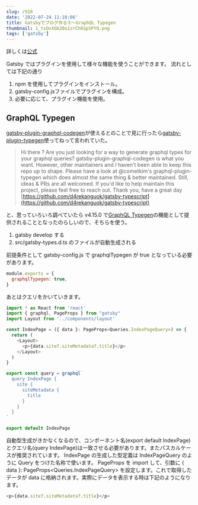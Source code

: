 ```yaml
---
slug: /918
date: '2022-07-24 11:10:06'
title: Gatsbyでブログ作る④〜GraphQL Typegen
thumbnail: 1_tsOxXGb20o2zrCh6Sp5PYQ.png
tags: ['gatsby']
---
```

詳しくは[公式](https://www.gatsbyjs.com/docs/tutorial/part-3/)

Gatsby ではプラグインを使用して様々な機能を使うことができます。
流れとしては下記の通り

1. npm を使用してプラグインをインストール。
2. gatsby-config.jsファイルでプラグインを構成。
3. 必要に応じて、プラグイン機能を使用。

## GraphQL Typegen

[gatsby-plugin-graphql-codegen](https://github.com/d4rekanguok/gatsby-typescript)が使えるとのことで見に行ったら[gatsby-plugin-typegen](https://www.gatsbyjs.com/plugins/gatsby-plugin-typegen/?=gatsby-plugin-typegen)使ってねって言われていた。

> Hi there ? Are you just looking for a way to generate graphql types for your graphql queries?
> gatsby-plugin-graphql-codegen is what you want. However, other maintainers and I haven't been able to keep this repo up to shape. Please have a look at @cometkim's graphql-plugin-typegen which does almost the same thing &amp; better maintained. Still, ideas &amp; PRs are all welcomed. If you'd like to help maintain this project, please feel free to reach out. Thank you, have a great day  
>[https://github.com/d4rekanguok/gatsby-typescript](https://github.com/d4rekanguok/gatsby-typescript)

と、思っていろいろ調べていたら v4.15.0 で[GraphQL Typegen](https://www.gatsbyjs.com/docs/how-to/local-development/graphql-typegen/)の機能として提供されることとなったのらしいので、そちらを使う。

1. gatsby develop する
2. src/gatsby-types.d.ts のファイルが自動生成される

前提条件として gatsby-config.js で graphqlTypegen が true となっている必要があります。

```javascript
module.exports = {
  graphqlTypegen: true,
}
```

あとはクエリをかいていきます。

```javascript
import * as React from 'react'
import { graphql, PageProps } from "gatsby"
import Layout from '../components/layout'

const IndexPage = ({ data }: PageProps<Queries.IndexPageQuery>) => {
  return (
    <Layout>
      <p>{data.site?.siteMetadata?.title}</p>
    </Layout>
  )
}

export const query = graphql`
  query IndexPage {
    site {
      siteMetadata {
        title
      }
    }
  }
`

export default IndexPage
```

自動型生成がきかなくなるので、コンポーネント名(export default IndexPage)とクエリ名(query IndexPage)は一致させる必要があります。またパスカルケースが推奨されています。
IndexPage の生成した型定義は IndexPageQuery のように Query をつけた名称で使います。
 PageProps  を import して、引数に { data }: PageProps<Queries.IndexPageQuery> を設定します。これで取得したデータが data に格納されます。実際にデータを表示する時は下記のようになります。

```javascript
<p>{data.site?.siteMetadata?.title}</p>
```
